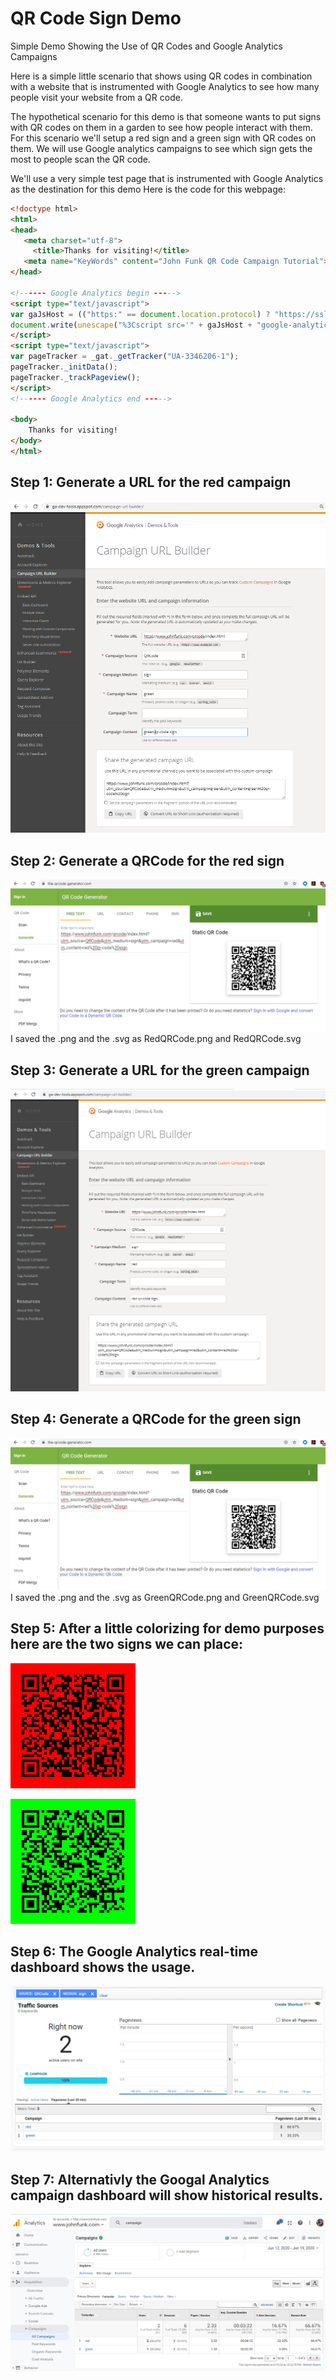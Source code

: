 # QR Code Sign Demo
Simple Demo Showing the Use of QR Codes and Google Analytics Campaigns

Here is a simple little scenario that shows using QR codes in combination with a website that is instrumented with Google Analytics to see how many people visit your website from a QR code.   

The hypothetical scenario for this demo is that someone wants to put signs with QR codes on them in a garden to see how people interact with them.  For this scenario we'll setup a red sign and a green sign with QR codes on them.  We will use Google analytics campaigns to see which sign gets the most to people scan the QR code.

We'll use a very simple test page that is instrumented with Google Analytics as the destination for this demo
Here is the code for this webpage:
```html
<!doctype html>
<html>
<head>
   <meta charset="utf-8">
     <title>Thanks for visiting!</title>
   <meta name="KeyWords" content="John Funk QR Code Campaign Tutorial">
</head>

<!------ Google Analytics begin ----->
<script type="text/javascript">
var gaJsHost = (("https:" == document.location.protocol) ? "https://ssl." : "http://www.");
document.write(unescape("%3Cscript src='" + gaJsHost + "google-analytics.com/ga.js' type='text/javascript'%3E%3C/script%3E"));
</script>
<script type="text/javascript">
var pageTracker = _gat._getTracker("UA-3346206-1");
pageTracker._initData();
pageTracker._trackPageview();
</script>
<!------ Google Analytics end ----->    
    
<body>
    Thanks for visiting!
</body>
</html>

```

## Step 1:  Generate a URL for the red campaign
![Google Campaign Builder Red Campaign](CampaignBuilder_RedCampaign.png)

## Step 2: Generate a QRCode for the red sign
![QRCode Generator for Red Sign](QRCodeGenerator_GreenQRCode.png)
I saved the .png and the .svg as RedQRCode.png and RedQRCode.svg

## Step 3: Generate a URL for the green campaign
![Google Campaign Builder Green Campaign](CampaignBuilder_GreenCampaign.png)

## Step 4: Generate a QRCode for the green sign
![QRCode Generator for Green Sign](QRCodeGenerator_GreenQRCode.png)
I saved the .png and the .svg as GreenQRCode.png and GreenQRCode.svg

## Step 5: After a little colorizing for demo purposes here are the two signs we can place:
![Red Sign](RedRedQRCode.png)

![Green Sign](GreenGreenQRCode.png)

## Step 6: The Google Analytics real-time dashboard shows the usage. 
![Google Analytics Real-Time Dashboard](GoogleAnalyticsRealtimeDashboard.png)

## Step 7: Alternativly the Googal Analytics campaign dashboard will show historical results.
![Google Analytics Campaign Dashboard](GoogleAnalyticsCampaignDashboard.png)
